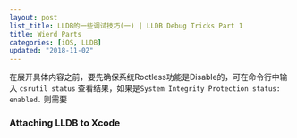 ```yaml
---
layout: post
list_title: LLDB的一些调试技巧(一) | LLDB Debug Tricks Part 1
title: Wierd Parts
categories: [iOS, LLDB]
updated: "2018-11-02"
---
```


在展开具体内容之前，要先确保系统Rootless功能是Disable的，可在命令行中输入 `csrutil status` 查看结果，如果是`System Integrity Protection status: enabled.` 则需要

### Attaching LLDB to Xcode





